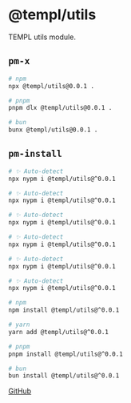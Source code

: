 # @templ/utils

TEMPL utils module.

## `pm-x`

<!-- automd:pm-x args=. -->

```sh
# npm
npx @templ/utils@0.0.1 .

# pnpm
pnpm dlx @templ/utils@0.0.1 .

# bun
bunx @templ/utils@0.0.1 .
```

<!-- /automd -->

## `pm-install`

<!-- automd:pm-install -->

```sh
# ✨ Auto-detect
npx nypm i @templ/utils@^0.0.1

# ✨ Auto-detect
npx nypm i @templ/utils@^0.0.1

# ✨ Auto-detect
npx nypm i @templ/utils@^0.0.1

# ✨ Auto-detect
npx nypm i @templ/utils@^0.0.1

# ✨ Auto-detect
npx nypm i @templ/utils@^0.0.1

# ✨ Auto-detect
npx nypm i @templ/utils@^0.0.1

# npm
npm install @templ/utils@^0.0.1

# yarn
yarn add @templ/utils@^0.0.1

# pnpm
pnpm install @templ/utils@^0.0.1

# bun
bun install @templ/utils@^0.0.1
```

<!-- /automd -->

[GitHub](https://github.com/rjoydip/templ/tree/main/packages/utils)
